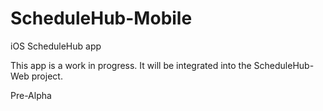 # ScheduleHub-Mobile
iOS ScheduleHub app

This app is a work in progress. It will be integrated into the ScheduleHub-Web project.

Pre-Alpha
